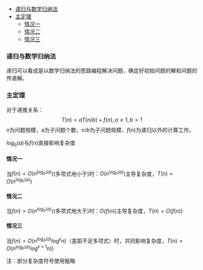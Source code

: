 <!-- TOC -->

- [递归与数学归纳法](#递归与数学归纳法)
- [主定理](#主定理)
    - [情况一](#情况一)
    - [情况二](#情况二)
    - [情况三](#情况三)

<!-- /TOC -->

### 递归与数学归纳法
递归可以看成是以数学归纳法的思路编程解决问题，确定好初始问题的解和问题的传递解。

### 主定理
对于递推关系：
$$
T(n)=aT(n/b)+f(n),a\geq1,b>1
$$
n为问题规模，a为子问题个数，$n/b$为子问题规模，$f(n)$为递归以外的计算工作。

$log _{b}(a)$与$f(n)$直接影响复杂度

#### 情况一

当$f(n)<O(n^{log _{b}(a)})$(多项式地小于)时：$O(n^{log _{b}(a)})$主导复杂度，$T(n)=O(n^{log _{b}(a)})$

#### 情况二

当$f(n)>O(n^{log _{b}(a)})$(多项式地大于)时：$O(f(n))$主导复杂度，$T(n)=O(f(n))$

#### 情况三

当$f(n)=O(n^{log _{b}(a)}log^\epsilon n)$（差距不足多项式）时，共同影响复杂度，$T(n)=O(n^{log _{b}(a)}log^{\epsilon+1}n))$

注：部分复杂度符号使用粗略

